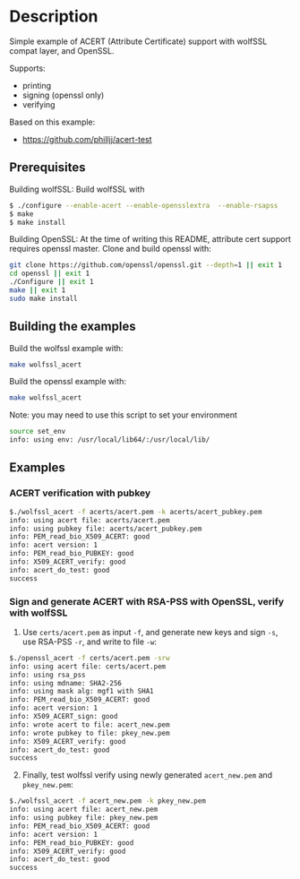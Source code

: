 # Description

Simple example of ACERT (Attribute Certificate) support with wolfSSL compat layer,
and OpenSSL.

Supports:

- printing
- signing (openssl only)
- verifying

Based on this example:
- https://github.com/philljj/acert-test

## Prerequisites

Building wolfSSL: Build wolfSSL with

```sh
$ ./configure --enable-acert --enable-opensslextra  --enable-rsapss
$ make
$ make install
```

Building OpenSSL: At the time of writing this README, attribute cert support
requires openssl master. Clone and build openssl with:

```sh
git clone https://github.com/openssl/openssl.git --depth=1 || exit 1
cd openssl || exit 1
./Configure || exit 1
make || exit 1
sudo make install
```

## Building the examples

Build the wolfssl example with:

```sh
make wolfssl_acert
```

Build the openssl example with:

```sh
make wolfssl_acert
```

Note: you may need to use this script to set your environment

```sh
source set_env
info: using env: /usr/local/lib64/:/usr/local/lib/
```
## Examples

### ACERT verification with pubkey

```sh
$./wolfssl_acert -f acerts/acert.pem -k acerts/acert_pubkey.pem
info: using acert file: acerts/acert.pem
info: using pubkey file: acerts/acert_pubkey.pem
info: PEM_read_bio_X509_ACERT: good
info: acert version: 1
info: PEM_read_bio_PUBKEY: good
info: X509_ACERT_verify: good
info: acert_do_test: good
success
```
### Sign and generate ACERT with RSA-PSS with OpenSSL, verify with wolfSSL

1. Use `certs/acert.pem` as input `-f`, and generate new keys and sign `-s`,
   use RSA-PSS `-r`, and write to file `-w`:

```sh
$./openssl_acert -f certs/acert.pem -srw
info: using acert file: certs/acert.pem
info: using rsa_pss
info: using mdname: SHA2-256
info: using mask alg: mgf1 with SHA1
info: PEM_read_bio_X509_ACERT: good
info: acert version: 1
info: X509_ACERT_sign: good
info: wrote acert to file: acert_new.pem
info: wrote pubkey to file: pkey_new.pem
info: X509_ACERT_verify: good
info: acert_do_test: good
success
```

2. Finally, test wolfssl verify using newly generated `acert_new.pem` and
   `pkey_new.pem`:
```sh
$./wolfssl_acert -f acert_new.pem -k pkey_new.pem
info: using acert file: acert_new.pem
info: using pubkey file: pkey_new.pem
info: PEM_read_bio_X509_ACERT: good
info: acert version: 1
info: PEM_read_bio_PUBKEY: good
info: X509_ACERT_verify: good
info: acert_do_test: good
success
```
